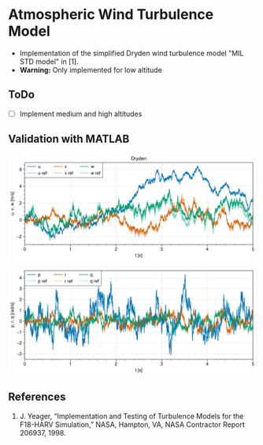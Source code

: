 # Atmospheric Wind Turbulence Model

- Implementation of the simplified Dryden wind turbulence model "MIL STD model" in [1].
- **Warning:** Only implemented for low altitude

## ToDo

- [ ] Implement medium and high altitudes


## Validation with MATLAB

<img src="validation/dryden_uvw.png" width=650px></img>

<img src="validation/dryden_prq.png" width=650px></img>


## References

1. J. Yeager, “Implementation and Testing of Turbulence Models for the F18-HARV Simulation,” NASA, Hampton, VA, NASA Contractor Report 206937, 1998.
